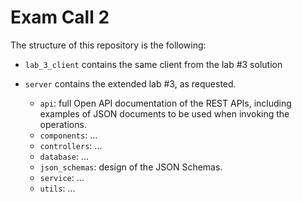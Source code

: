 # Exam Call 2

The structure of this repository is the following:

- `lab_3_client` contains the same client from the lab #3 solution
  
- `server` contains the extended lab #3, as requested.
  - `api`: full Open API documentation of the REST APIs, including examples of JSON documents to be used when invoking the operations.
  - `components`: ...
  - `controllers`: ...
  - `database`: ...
  - `json_schemas`: design of the JSON Schemas.
  - `service`: ...
  - `utils`: ...
